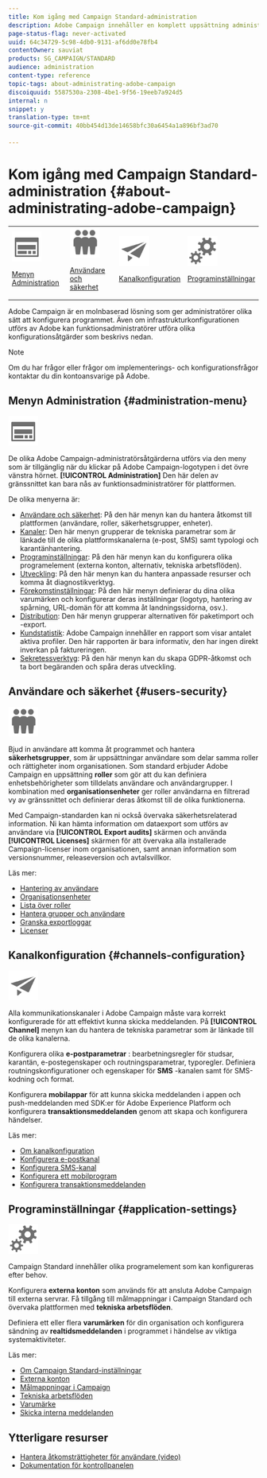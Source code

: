 ```yaml
---
title: Kom igång med Campaign Standard-administration
description: Adobe Campaign innehåller en komplett uppsättning administrationsverktyg. Lär dig hur du hanterar dina användare och konfigurerar dina kanaler.
page-status-flag: never-activated
uuid: 64c34729-5c98-4db0-9131-af6dd0e78fb4
contentOwner: sauviat
products: SG_CAMPAIGN/STANDARD
audience: administration
content-type: reference
topic-tags: about-administrating-adobe-campaign
discoiquuid: 5587530a-2308-4be1-9f56-19eeb7a924d5
internal: n
snippet: y
translation-type: tm+mt
source-git-commit: 40bb454d13de14658bfc30a6454a1a896bf3ad70

---
```



# Kom igång med Campaign Standard-administration {#about-administrating-adobe-campaign}

<table>
<tr><td><img src="assets/do-not-localize/icon_menu.svg" width="60px"><p><a href="#administration-menu">Menyn Administration</a></p></td>
<td><img src="assets/do-not-localize/icon_users.svg" width="60px"><p><a href="#users-security">Användare och säkerhet</a></p></td>
<td><img src="assets/do-not-localize/icon_channels.svg" width="60px"><p><a href="#channels-configuration">Kanalkonfiguration</a></p></td>
<td><img src="assets/do-not-localize/icon_settings.svg" width="60px"><p><a href="#application-settings">Programinställningar</a></p></td></tr>
</table>

Adobe Campaign är en molnbaserad lösning som ger administratörer olika sätt att konfigurera programmet. Även om infrastrukturkonfigurationen utförs av Adobe kan funktionsadministratörer utföra olika konfigurationsåtgärder som beskrivs nedan.

>[!NOTE]
>
>Om du har frågor eller frågor om implementerings- och konfigurationsfrågor kontaktar du din kontoansvarige på Adobe.

## Menyn Administration {#administration-menu}

<img src="assets/do-not-localize/icon_menu.svg" width="60px">

De olika Adobe Campaign-administratörsåtgärderna utförs via den meny som är tillgänglig när du klickar på Adobe Campaign-logotypen i det övre vänstra hörnet. **[!UICONTROL Administration]** Den här delen av gränssnittet kan bara nås av funktionsadministratörer för plattformen.

De olika menyerna är:

* [Användare och säkerhet](../../administration/using/about-access-management.md): På den här menyn kan du hantera åtkomst till plattformen (användare, roller, säkerhetsgrupper, enheter).
* [Kanaler](../../administration/using/about-channel-configuration.md): Den här menyn grupperar de tekniska parametrar som är länkade till de olika plattformskanalerna (e-post, SMS) samt typologi och karantänhantering.
* [Programinställningar](../../administration/using/external-accounts.md): På den här menyn kan du konfigurera olika programelement (externa konton, alternativ, tekniska arbetsflöden).
* [Utveckling](../../developing/using/data-model-concepts.md): På den här menyn kan du hantera anpassade resurser och komma åt diagnostikverktyg.
* [Förekomstinställningar](../../administration/using/branding.md): På den här menyn definierar du dina olika varumärken och konfigurerar deras inställningar (logotyp, hantering av spårning, URL-domän för att komma åt landningssidorna, osv.).
* [Distribution](../../automating/using/managing-packages.md): Den här menyn grupperar alternativen för paketimport och -export.
* [Kundstatistik](../../audiences/using/active-profiles.md): Adobe Campaign innehåller en rapport som visar antalet aktiva profiler. Den här rapporten är bara informativ, den har ingen direkt inverkan på faktureringen.
* [Sekretessverktyg](https://docs.campaign.adobe.com/doc/standard/getting_started/en/ACS_GDPR.html): På den här menyn kan du skapa GDPR-åtkomst och ta bort begäranden och spåra deras utveckling.

## Användare och säkerhet {#users-security}

<img src="assets/do-not-localize/icon_users.svg"  width="60px">

Bjud in användare att komma åt programmet och hantera **säkerhetsgrupper**, som är uppsättningar användare som delar samma roller och rättigheter inom organisationen. Som standard erbjuder Adobe Campaign en uppsättning **roller** som gör att du kan definiera enhetsbehörigheter som tilldelats användare och användargrupper. I kombination med **organisationsenheter** ger roller användarna en filtrerad vy av gränssnittet och definierar deras åtkomst till de olika funktionerna.

Med Campaign-standarden kan ni också övervaka säkerhetsrelaterad information. Ni kan hämta information om dataexport som utförs av användare via **[!UICONTROL Export audits]** skärmen och använda **[!UICONTROL Licenses]** skärmen för att övervaka alla installerade Campaign-licenser inom organisationen, samt annan information som versionsnummer, releaseversion och avtalsvillkor.

Läs mer:

* [Hantering av användare](../../administration/using/users-management.md)
* [Organisationsenheter](../../administration/using/organizational-units.md)
* [Lista över roller](../../administration/using/list-of-roles.md)
* [Hantera grupper och användare](../../administration/using/managing-groups-and-users.md)
* [Granska exportloggar](../../administration/using/auditing-export-logs.md)
* [Licenser](../../administration/using/licenses.md)

## Kanalkonfiguration {#channels-configuration}

<img src="assets/do-not-localize/icon_channels.svg" width="60px">

Alla kommunikationskanaler i Adobe Campaign måste vara korrekt konfigurerade för att effektivt kunna skicka meddelanden. På **[!UICONTROL Channel]** menyn kan du hantera de tekniska parametrar som är länkade till de olika kanalerna.

Konfigurera olika **e-postparametrar** : bearbetningsregler för studsar, karantän, e-postegenskaper och routningsparametrar, typoregler. Definiera routningskonfigurationer och egenskaper för **SMS** -kanalen samt för SMS-kodning och format.

Konfigurera **mobilappar** för att kunna skicka meddelanden i appen och push-meddelanden med SDK:er för Adobe Experience Platform och konfigurera **transaktionsmeddelanden** genom att skapa och konfigurera händelser.

Läs mer:

* [Om kanalkonfiguration](../../administration/using/about-channel-configuration.md)
* [Konfigurera e-postkanal](../../administration/using/configuring-email-channel.md)
* [Konfigurera SMS-kanal](../../administration/using/configuring-sms-channel.md)
* [Konfigurera ett mobilprogram](../../administration/using/configuring-a-mobile-application.md)
* [Konfigurera transaktionsmeddelanden](../../administration/using/configuring-transactional-messaging.md)

## Programinställningar {#application-settings}

<img src="assets/do-not-localize/icon_settings.svg" width="60px">

Campaign Standard innehåller olika programelement som kan konfigureras efter behov.

Konfigurera **externa konton** som används för att ansluta Adobe Campaign till externa servrar. Få tillgång till målmappningar i Campaign Standard och övervaka plattformen med **tekniska arbetsflöden**.

Definiera ett eller flera **varumärken** för din organisation och konfigurera sändning av **realtidsmeddelanden** i programmet i händelse av viktiga systemaktiviteter.

Läs mer:

* [Om Campaign Standard-inställningar](../../administration/using/about-campaign-standard-settings.md)
* [Externa konton](../../administration/using/external-accounts.md)
* [Målmappningar i Campaign](../../administration/using/target-mappings-in-campaign.md)
* [Tekniska arbetsflöden](../../administration/using/technical-workflows.md)
* [Varumärke](../../administration/using/branding.md)
* [Skicka interna meddelanden](../../administration/using/sending-internal-notifications.md)

## Ytterligare resurser

* [Hantera åtkomsträttigheter för användare (video)](https://docs.adobe.com/content/help/en/campaign-standard-learn/tutorials/administrating/managing-user-access-rights.html)
* [Dokumentation för kontrollpanelen](https://docs.adobe.com/content/help/en/control-panel/using/control-panel-home.html)
